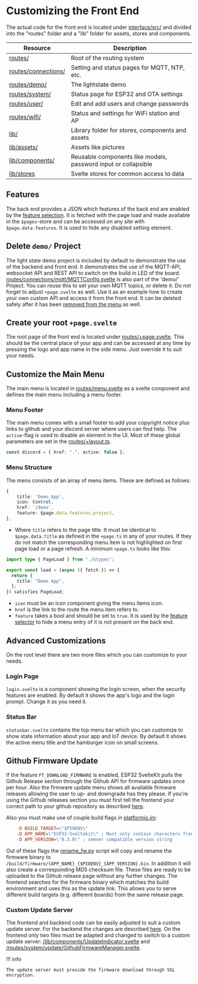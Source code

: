 # Customizing the Front End

The actual code for the front end is located under [interface/src/](https://github.com/theelims/ESP32-sveltekit/tree/main/interface/src) and divided into the "routes" folder and a "lib" folder for assets, stores and components.

| Resource                                                                                                      | Description                                                    |
| ------------------------------------------------------------------------------------------------------------- | -------------------------------------------------------------- |
| [routes/](https://github.com/theelims/ESP32-sveltekit/tree/main/interface/src/routes/)                        | Root of the routing system                                     |
| [routes/connections/](https://github.com/theelims/ESP32-sveltekit/blob/main/interface/src/routes/connections) | Setting and status pages for MQTT, NTP, etc.                   |
| [routes/demo/](https://github.com/theelims/ESP32-sveltekit/blob/main/interface/src/routes/demo/)              | The lightstate demo                                            |
| [routes/system/](https://github.com/theelims/ESP32-sveltekit/blob/main/interface/src/routes/system/)          | Status page for ESP32 and OTA settings                         |
| [routes/user/](https://github.com/theelims/ESP32-sveltekit/blob/main/interface/src/routes/user/)              | Edit and add users and change passwords                        |
| [routes/wifi/](https://github.com/theelims/ESP32-sveltekit/blob/main/interface/src/routes/wifi/)              | Status and settings for WiFi station and AP                    |
| [lib/](https://github.com/theelims/ESP32-sveltekit/blob/main/interface/src/lib/)                              | Library folder for stores, components and assets               |
| [lib/assets/](https://github.com/theelims/ESP32-sveltekit/blob/main/interface/src/lib/assets/)                | Assets like pictures                                           |
| [lib/components/](https://github.com/theelims/ESP32-sveltekit/blob/main/interface/src/lib/components/)        | Reusable components like modals, password input or collapsible |
| [lib/stores](https://github.com/theelims/ESP32-sveltekit/blob/main/interface/src/lib/stores/)                 | Svelte stores for common access to data                        |

## Features

The back end provides a JSON which features of the back end are enabled by the [feature selection](buildprocess.md#selecting-features). It is fetched with the page load and made available in the `$pages`-store and can be accessed on any site with `$page.data.features`. It is used to hide any disabled setting element.

## Delete `demo/` Project

The light state demo project is included by default to demonstrate the use of the backend and front end. It demonstrates the use of the MQTT-API, websocket API and REST API to switch on the build in LED of the board. [routes/connections/mqtt/MQTTConfig.svelte](https://github.com/theelims/ESP32-sveltekit/blob/main/interface/src/routes/connections/mqtt/MQTTConfig.svelte) is also part of the 'demo/' Project. You can reuse this to set your own MQTT topics, or delete it. Do not forget to adjust `+page.svelte` as well. Use it as an example how to create your own custom API and access it from the front end. It can be deleted safely after it has been [removed from the menu](#adapt-the-menu) as well.

## Create your root `+page.svelte`

The root page of the front end is located under [routes/+page.svelte](https://github.com/theelims/ESP32-sveltekit/tree/main/interface/src/routes/+page.svelte). This should be the central place of your app and can be accessed at any time by pressing the logo and app name in the side menu. Just override it to suit your needs.

## Customize the Main Menu

The main menu is located in [routes/menu.svelte](https://github.com/theelims/ESP32-sveltekit/tree/main/interface/src/routes/menu.svelte) as a svelte component and defines the main menu including a menu footer.

### Menu Footer

The main menu comes with a small footer to add your copyright notice plus links to github and your discord server where users can find help. The `active`-flag is used to disable an element in the UI. Most of these global parameters are set in the [routes/+layout.ts](https://github.com/theelims/ESP32-sveltekit/tree/main/interface/src/routes/+layout.ts).

```ts
const discord = { href: ".", active: false };
```

### Menu Structure

The menu consists of an array of menu items. These are defined as follows:

```ts
{
    title: 'Demo App',
    icon: Control,
    href: '/demo',
    feature: $page.data.features.project,
},
```

- Where `title` refers to the page title. It must be identical to `$page.data.title` as defined in the `+page.ts` in any of your routes. If they do not match the corresponding menu item is not highlighted on first page load or a page refresh. A minimum `+page.ts` looks like this:

```ts
import type { PageLoad } from "./$types";

export const load = (async ({ fetch }) => {
  return {
    title: "Demo App",
  };
}) satisfies PageLoad;
```

- `icon` must be an icon component giving the menu items icon.
- `href` is the link to the route the menu item refers to.
- `feature` takes a bool and should be set to `true`. It is used by the [feature selector](#features) to hide a menu entry of it is not present on the back end.

## Advanced Customizations

On the root level there are two more files which you can customize to your needs.

### Login Page

`login.svelte` is a component showing the login screen, when the security features are enabled. By default it shows the app's logo and the login prompt. Change it as you need it.

### Status Bar

`statusbar.svelte` contains the top menu bar which you can customize to show state information about your app and IoT device. By default it shows the active menu title and the hamburger icon on small screens.

## Github Firmware Update

If the feature `FT_DOWNLOAD_FIRMWARE` is enabled, ESP32 SvelteKit pulls the Github Release section through the Github API for firmware updates once per hour. Also the firmware update menu shows all available firmware releases allowing the user to up- and downgrade has they please. If you're using the Github releases section you must first tell the frontend your correct path to your github repository as described [here](sveltekit.md#changing-the-app-name).

Also you must make use of couple build flags in [platformio.ini](https://github.com/theelims/ESP32-sveltekit/blob/main/platformio.ini):

```ini
    -D BUILD_TARGET=\"$PIOENV\"
    -D APP_NAME=\"ESP32-Sveltekit\" ; Must only contain characters from [a-zA-Z0-9-_] as this is converted into a filename
    -D APP_VERSION=\"0.3.0\" ; semver compatible version string
```

Out of these flags the [rename_fw.py](https://github.com/theelims/ESP32-sveltekit/blob/main/scripts/rename_fw.py) script will copy and rename the firmware binary to `/build/firmware/{APP_NAME}_{$PIOENV}_{APP_VERSION}.bin`. In addition it will also create a corresponding MD5 checksum file. These files are ready to be uploaded to the Github release page without any further changes. The frontend searches for the firmware binary which matches the build environment and uses this as the update link. This allows you to serve different build targets (e.g. different boards) from the same release page.

### Custom Update Server

The frontend and backend code can be easily adjusted to suit a custom update server. For the backend the changes are described [here](statefulservice.md#custom-update-server). On the frontend only two files must be adapted and changed to switch to a custom update server: [/lib/components/UpdateIndicator.svelte](https://github.com/theelims/ESP32-sveltekit/blob/main/interface/src/lib/components/UpdateIndicator.svelte) and [/routes/system/update/GithubFirmwareManager.svelte](https://github.com/theelims/ESP32-sveltekit/blob/main/interface/src/routes/system/update/GithubFirmwareManager.svelte).

!!! info

    The update server must provide the firmware download through SSL encryption.
